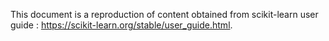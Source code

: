 This document is a reproduction of content obtained from scikit-learn user guide : https://scikit-learn.org/stable/user_guide.html.
